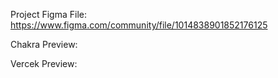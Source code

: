 Project Figma File: https://www.figma.com/community/file/1014838901852176125

Chakra Preview: 

Vercek Preview: 